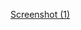 [Screenshot (1)](https://github.com/Saheera-Mohanta/GoDaddy/assets/138554157/e3dbc9ca-f15b-46c0-8470-6283778f1e64)
